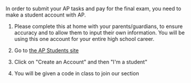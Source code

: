 In order to submit your AP tasks and pay for the final exam, you need to make a student account with AP.  

1) Please complete this at home with your parents/guardians, to ensure accuracy and to allow them to input their own information.  You will be using this one account for your entire high school career.

2) Go to [the AP Students site](https://apstudents.collegeboard.org/)

3) Click on "Create an Account" and then "I'm a student"

4) You will be given a code in class to join our section

